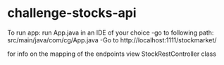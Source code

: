 # challenge-stocks-api
To run app: run App.java in an IDE of your choice
-go to following path: src/main/java/com/cg/App.java
-Go to http://localhost:1111/stockmarket/

for info on the mapping of the endpoints view StockRestController class
